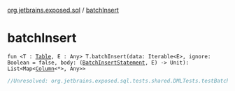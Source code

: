 [org.jetbrains.exposed.sql](index.md) / [batchInsert](.)

# batchInsert

`fun <T : `[`Table`](-table/index.md)`, E : Any> T.batchInsert(data: Iterable<E>, ignore: Boolean = false, body: (`[`BatchInsertStatement`](../org.jetbrains.exposed.sql.statements/-batch-insert-statement/index.md)`, E) -> Unit): List<Map<`[`Column`](-column/index.md)`<*>, Any>>`

``` kotlin
//Unresolved: org.jetbrains.exposed.sql.tests.shared.DMLTests.testBatchInsert01
```

